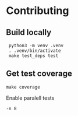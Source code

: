 # Contributing

## Build locally

     python3 -m venv .venv
     . .venv/bin/activate
     make test_deps test

## Get test coverage

    make coverage

Enable paralell tests

    -n 8
